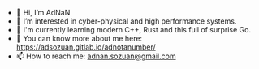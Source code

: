 - 👋 Hi, I’m AdNaN
- 👀 I’m interested in cyber-physical and high performance systems.
- 🌱 I'm currently learning modern C++, Rust and this full of surprise Go.
- 🌱 You can know more about me here: https://adsozuan.gitlab.io/adnotanumber/
- 📫 How to reach me: adnan.sozuan@gmail.com 


